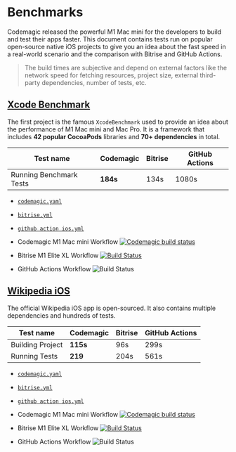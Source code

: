 # Benchmarks

Codemagic released the powerful M1 Mac mini for the developers to build and test their apps faster. This document contains tests run on popular open-source native iOS projects to give you an idea about the fast speed in a real-world scenario and the comparison with Bitrise and GitHub Actions.

> The build times are subjective and depend on external factors like the network speed for fetching resources, project size, external third-party dependencies, number of tests, etc.

## [Xcode Benchmark](https://github.com/nevercode-rudrank/Benchmarks/tree/benchmark)

The first project is the famous `XcodeBenchmark` used to provide an idea about the performance of M1 Mac mini and Mac Pro. It is a framework that includes **42 popular CocoaPods** libraries and **70+ dependencies** in total.

**Test name** | **Codemagic** | **Bitrise** | **GitHub Actions**
--- | --- | --- | ---
Running Benchmark Tests | **184s** | 134s | 1080s

- [`codemagic.yaml`](https://github.com/nevercode-rudrank/Benchmarks/blob/benchmark/codemagic.yaml)
- [`bitrise.yml`](https://github.com/nevercode-rudrank/Benchmarks/blob/benchmark/bitrise.yml)
- [`github action ios.yml`](https://github.com/nevercode-rudrank/Benchmarks/blob/master/.github/workflows/ios.yml)

- Codemagic M1 Mac mini Workflow  [![Codemagic build status](https://api.codemagic.io/apps//636384f636dd120e8bce1532/ios-m1-mac-mini-workflow/status_badge.svg)](https://codemagic.io/app/636384f636dd120e8bce1532/build/6364f680030e6b1c91779158) 
- Bitrise M1 Elite XL Workflow [![Build Status](https://app.bitrise.io/app/7e4ee99efa9d94cf/status.svg?token=j-0HsuqsKi3Lx9hDmaQTag&branch=master)](https://app.bitrise.io/build/0dc96483-0a7e-492a-ba3f-ae11f871cade)
- GitHub Actions Workflow ![Build Status](https://github.com/nevercode-rudrank/Benchmarks/actions/workflows/ios.yml/badge.svg?branch=benchmark)


## [Wikipedia iOS](https://github.com/nevercode-rudrank/wikipedia-ios)

The official Wikipedia iOS app is open-sourced. It also contains multiple dependencies and hundreds of tests.

**Test name** | **Codemagic** | **Bitrise** | **GitHub Actions**
--- | --- | --- | ---
Building Project | **115s** | 96s | 299s
Running Tests | **219** | 204s | 561s

- [`codemagic.yaml`](https://github.com/nevercode-rudrank/wikipedia-ios/blob/main/codemagic.yaml)
- [`bitrise.yml`](https://github.com/nevercode-rudrank/wikipedia-ios/blob/main/bitrise.yml)
- [`github action ios.yml`](https://github.com/nevercode-rudrank/wikipedia-ios/blob/main/.github/workflows/ios.yml)

- Codemagic M1 Mac mini Workflow [![Codemagic build status](https://api.codemagic.io/apps//6267c85aeb4a9a0e7b7eba1b/ios-m1-mac-mini-workflow/status_badge.svg)](https://codemagic.io/app/6267c85aeb4a9a0e7b7eba1b/build/6365081abf9296703e06875d)
- Bitrise M1 Elite XL Workflow [![Build Status](https://app.bitrise.io/app/c8237484d99238e6/status.svg?token=N9v0ks0Fat21r-SsMluWEQ&branch=master)](https://app.bitrise.io/build/492c1e5f-51e3-4d1e-948c-eeedd323da3b)
- GitHub Actions Workflow ![Build Status](https://github.com/nevercode-rudrank/wikipedia-ios/actions/workflows/ios.yml/badge.svg)
